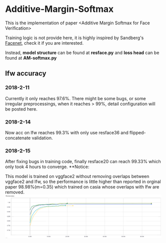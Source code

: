 # Additive-Margin-Softmax
This is the implementation of paper &lt;Additive Margin Softmax for Face Verification>

Training logic is not provide here, it is highly inspired by Sandberg's [Facenet](https://github.com/davidsandberg/facenet), check it if you are interested.

Instead, 
**model structure** can be found at **resface.py** 
and 
**loss head** can be found at **AM-softmax.py**

## lfw accuracy

### 2018-2-11
Currently it only reaches 97.6%. There might be some bugs, or some irregular preprocessings, when it reaches > 99%, detail configuration will be posted here.

### 2018-2-14
Now acc on lfw reaches 99.3% with only use resface36 and flipped-concatenate validation.

### 2018-2-15
After fixing bugs in training code, finally resface20 can reach 99.33% which only took 4 hours to converge.
**Notice:

This model is trained on vggface2 without removing overlaps between vggface2 and lfw, so the performance is little higher than reported in orginal paper 98.98%(m=0.35) which trained on casia whose overlaps with lfw are removed.
![lfw](./tfboard/lfw_acc.png)

